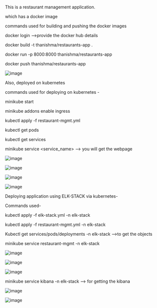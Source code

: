 This is a restaurant management application. 

which has a docker image 

commands used for building and pushing the docker images

docker login -->provide the docker hub details 

docker build -t thanishma/restaurants-app .

docker run -p 8000:8000 thanishma/restaurants-app

docker push thanishma/restaurants-app

![image](https://github.com/thanishma/project-1/assets/73327713/c3b8af30-af4c-4104-b382-8ff9d4e08d65)


Also, deployed on kubernetes 

commands used for deploying on kubernetes -

minikube start

minikube addons enable ingress

kubectl apply -f restaurant-mgmt.yml

kubectl get pods 

kubectl get services

minikube service <service_name> --> you will get the webpage

![image](https://github.com/thanishma/project-1/assets/73327713/163df788-709e-4fb7-af00-c82288fae59a)


![image](https://github.com/thanishma/project-1/assets/73327713/bba86086-734a-40ef-85c9-475fd788672d)

![image](https://github.com/thanishma/project-1/assets/73327713/7a311721-e459-4f08-9d40-416e6b0e5a74)

![image](https://github.com/thanishma/project-1/assets/73327713/c24ee440-45a1-4f1f-b881-ac098a0933f9)

Deploying application using ELK-STACK via kubernetes-

Commands used- 

kubectl apply -f elk-stack.yml -n elk-stack

kubectl apply -f restaurant-mgmt.yml -n elk-stack

Kubectl get services/pods/deployments -n elk-stack -->to get the objects

minikube service restaurant-mgmt -n elk-stack

![image](https://github.com/thanishma/project-1/assets/73327713/36d478bd-d98f-4a6e-814e-68fb7c01acd9)

![image](https://github.com/thanishma/project-1/assets/73327713/bf919ae5-65d5-4d20-8182-ac966bac7cb9)

![image](https://github.com/thanishma/project-1/assets/73327713/a4bb5f24-1e89-4add-b52c-dcf329446208)

minikube service kibana -n elk-stack --> for getting the kibana 

![image](https://github.com/thanishma/project-1/assets/73327713/eba1ee43-3b61-4e4a-9196-9d4713877cb9)

![image](https://github.com/thanishma/project-1/assets/73327713/3fcd1f8c-9afd-4ca3-a1c3-7daddb3a24fa)


